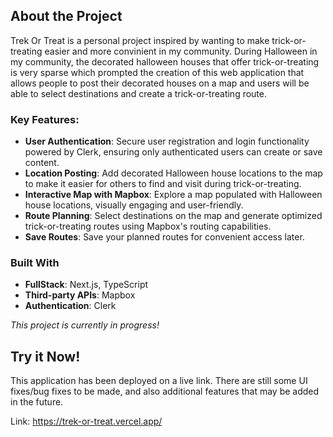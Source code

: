 ## About the Project
Trek Or Treat is a personal project inspired by wanting to make trick-or-treating easier and more convinient in my community. During Halloween in my community, the decorated halloween houses that offer trick-or-treating is very sparse which prompted the creation of this web application that allows people to post their decorated houses on a map and users will be able to select destinations and create a trick-or-treating route. 

### Key Features:
- **User Authentication**: Secure user registration and login functionality powered by Clerk, ensuring only authenticated users can create or save content.
- **Location Posting**: Add decorated Halloween house locations to the map to make it easier for others to find and visit during trick-or-treating.
- **Interactive Map with Mapbox**: Explore a map populated with Halloween house locations, visually engaging and user-friendly.
- **Route Planning**: Select destinations on the map and generate optimized trick-or-treating routes using Mapbox's routing capabilities.
- **Save Routes**: Save your planned routes for convenient access later.

### Built With
- **FullStack**: Next.js, TypeScript
- **Third-party APIs**: Mapbox
- **Authentication**: Clerk

*This project is currently in progress!*

## Try it Now!

This application has been deployed on a live link. There are still some UI fixes/bug fixes to be made, and also additional features that may be added in the future.

Link: https://trek-or-treat.vercel.app/



